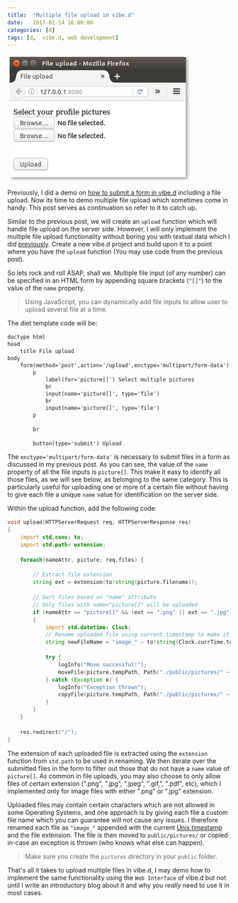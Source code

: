 ```yaml
---
title:  "Multiple file upload in vibe.d"
date:   2017-02-14 16:00:00
categories: [d]
tags: [d,  vibe.d, web development]
---
```


![Multiple files upload form](/images/multiple-file-upload-form.png)

Previously, I did a demo on [how to submit a form in vibe.d](https://aberba.github.io/2016/form-upload-in-vibe-d/) including a file upload. Now its time to demo multiple file upload which sometimes come in handy. This post serves as continuation so refer to it to catch up.

Similar to the previous post, we will create an `upload` function which will handle file upload on the server side. However, I will only implement the multiple file upload functionality without boring you with textual data which I did [previously](https://aberba.github.io/2016/form-upload-in-vibe-d/). Create a new vibe.d project and build upon it to a point where you have the `upload` function (You may use code from the previous post).

So lets rock and roll ASAP, shall we. Multiple file input (of any number) can be specified in an HTML form by appending square brackets (`"[]"`) to the value of the `name` property.

> Using JavaScript, you can dynamically add file inputs to allow user to upload several file at a time. 

The diet template code will be:

```jade
doctype html
head
    title File upload
body
    form(method='post',action='/upload',enctype='multipart/form-data')
        p
            label(for='picture[]') Select multiple pictures
            br
            input(name='picture[]', type='file')
            br
            input(name='picture[]', type='file')
        p

        br
        
        button(type='submit') Upload
```

The `enctype='multipart/form-data'` is necessary to submit files in a form as discussed in my previous post. As you can see, the value of the `name` property of all the file inputs is `picture[]`. This make it easy to identify all those files, as we will see below, as belonging to the same category. This is particularly useful for uploading one or more of a certain file without having to give each file a unique `name` value for identification on the server side.

Within the upload function, add the following code:

```d
void upload(HTTPServerRequest req, HTTPServerResponse res)
{
    import std.conv: to;
    import std.path: extension;

    foreach(nameAttr, picture; req.files) {

        // Extract file extension
        string ext = extension(to!string(picture.filename));

        // Sort files based on "name" attribute
        // Only files with name="picture[]" will be uploaded
        if (nameAttr == "picture[]" && (ext == ".png" || ext == ".jpg"))
        {
            import std.datetime: Clock;
            // Rename uploaded file using current timestamp to make it unique
            string newFileName = "image_" ~ to!string(Clock.currTime.toUnixTime) ~ ext;

            try {
                logInfo("Move successful!");
                moveFile(picture.tempPath, Path("./public/pictures/" ~ newFileName));
            } catch (Exception e) {
                logInfo("Exception thrown");
                copyFile(picture.tempPath, Path("./public/pictures/" ~ newFileName));
            }
        }
    }

    res.redirect("/");
}
```

The extension of each uploaded file is extracted using the `extension` function from `std.path` to be used in renaming. We then iterate over the submitted files in the form to filter out those that do not have a `name` value of `picture[]`. As common in file uploads, you may also choose to only allow files of certain extension (".png", ".jpg", ".jpeg", ".gif,", ".pdf", etc), which I implemented only for image files with either ".png" or ".jpg" extension. 

Uploaded files may contain certain characters which are not allowed in some Operating Systems, and one approach is by giving each file a custom file name which you can guarantee will not cause any issues. I therefore renamed each file as `"image_"` appended with the current [Unix timestamp](https://en.wikipedia.org/wiki/Unix_time) and the file extension. The file is then moved to `public/pictures/` or copied in-case an exception is thrown (who knows what else can happen).

> Make sure you create the `pictures` directory in your `public` folder.

That's all it takes to upload multiple files in vibe.d, I may demo how to implement the same functionality using the `Web Interface` of vibe.d but not until I write an introductory blog about it and why you _really_ need to use it in most cases.